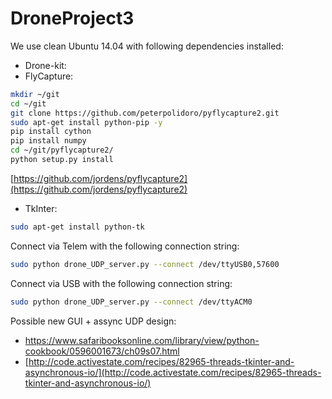 # DroneProject3

We use clean Ubuntu 14.04 with following dependencies installed:
- Drone-kit:
- FlyCapture:
```sh
mkdir ~/git
cd ~/git
git clone https://github.com/peterpolidoro/pyflycapture2.git
sudo apt-get install python-pip -y
pip install cython
pip install numpy
cd ~/git/pyflycapture2/
python setup.py install
```
[https://github.com/jordens/pyflycapture2](https://github.com/jordens/pyflycapture2)

- TkInter:
```sh
sudo apt-get install python-tk
```

Connect via Telem with the following connection string:
```sh
sudo python drone_UDP_server.py --connect /dev/ttyUSB0,57600
```

Connect via USB with the following connection string:
```sh
sudo python drone_UDP_server.py --connect /dev/ttyACM0
```

Possible new GUI + assync UDP design:
- [https://www.safaribooksonline.com/library/view/python-cookbook/0596001673/ch09s07.html
](https://www.safaribooksonline.com/library/view/python-cookbook/0596001673/ch09s07.html
)
- [http://code.activestate.com/recipes/82965-threads-tkinter-and-asynchronous-io/](http://code.activestate.com/recipes/82965-threads-tkinter-and-asynchronous-io/)
